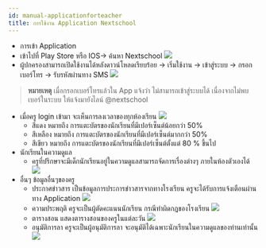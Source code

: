 ```yaml
---
id: manual-applicationforteacher
title: การใช้งาน Application Nextschool
---
```


* การเข้า Application
* เข้าไปที่ Play Store หรือ IOS-> ค้นหา Nextschool
![](https://drive.google.com/thumbnail?id=1yE2CXnjiUsmp96tR1M6jAHUD59VktEjI&sz=w800-h640)
* ผู้ปกครองสามารถเปิดใช้งานได้หลังดาวน์โหลดเรียบร้อย -> เริ่มใช้งาน -> เข้าสู่ระบบ ->  กรอกเบอร์โทร -> รับรหัสผ่านทาง SMS
![](https://drive.google.com/thumbnail?id=1FfmWIyLDEUIDLCa2BWMyLnzAGT3M6n-9&sz=w800-h640)
> **หมายเหตุ** เมื่อกรอกเบอร์โทรแล้วใน App แจ้งว่า ไม่สามารถเข้าสู่ระบบได้ เนื่องจากไม่พบเบอร์ในระบบ ให้แจ้งมายังไลน์ @nextschool
* เมื่อครู login เข้ามา จะเห็นการลงเวลาของทุกห้องเรียน
![](https://drive.google.com/thumbnail?id=1bVi1k8Vech_I5Hnkz6ijaQo-HUejIDqL&sz=w800-h640)
    * สีแดง หมายถึง การแตะบัตรของนักเรียนที่มีเปอร์เซ็นต์น้อยกว่า 50%
    * สีเหลือง หมายถึง การแตะบัตรของนักเรียนที่มีเปอร์เซ็นต์มากกว่า 50%
    * สีเขียว หมายถึง การแตะบัตรของนักเรียนที่มีเปอร์เซ็นต์ตั้งแต่ 80 % ขึ้นไป 
* นักเรียนในความดูแล
    * ครูที่ปรึกษาจะมีเด็กนักเรียนอยู่ในความดูแลสามารถจัดการเรื่องต่างๆ ภายในห้องตัวเองได้
![](https://drive.google.com/thumbnail?id=12mCjC4cVLw9QtLva2qRUn9IMyg4zAWA9&sz=w800-h640)
* อื่นๆ ข้อมูลอื่นๆของครู
    * ประกาศข่าวสาร เป็นข้อมูลการประการข่าวสารจากทางโรงเรียน ครูจะได้รับการแจ้งเตือนผ่านทาง Application 
![](https://drive.google.com/thumbnail?id=1FQbjgJbaonCICMpMJNDE1j70F1L5_VT2&sz=w800-h640)
    * ความประพฤติ ครูจะเป็นผู้ตัดคะแนนนักเรียน กรณีทำผิดกฎของโรงเรียน
![](https://drive.google.com/thumbnail?id=1ziSOoSGpAOBdvxqSIFwXvuwpwKxRoVDt&sz=w800-h640)
    * ตารางสอน แสดงตารางสอนของครูในแต่ละวัน
![](https://drive.google.com/thumbnail?id=1nx-C1Afin5oVB-zAYaPkKwp1sty1gc2r&sz=w800-h640)
    * อนุมัติการลา ครูจะเป็นผู้อนุมัติการลา จะอนุมัติได้เฉพาะนักเรียนในความดูแลของท่านเท่านั้น
![](https://drive.google.com/thumbnail?id=1c7Ltu23nYWGo8-qR6WMdOP03B90zizvZ&sz=w800-h640)

